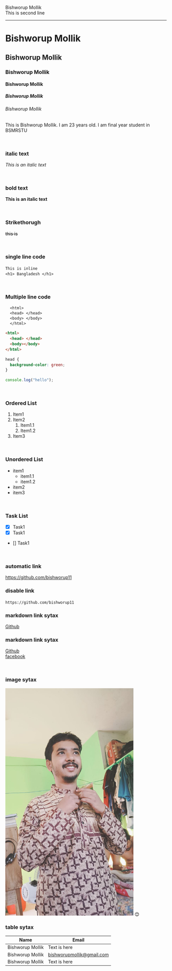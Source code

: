 <!--markdown tutorial-->

Bishworup Mollik<br/>
This is second line

---

# Bishworup Mollik

## Bishworup Mollik

### Bishworup Mollik

#### Bishworup Mollik

##### Bishworup Mollik

###### Bishworup Mollik

<p>This is Bishworup Mollik. I am 23 years old. I am final year student in BSMRSTU</p>

<br/>

### italic text

_This is an italic text_

<br/>

### bold text

**This is an italic text**

<br/>

### Strikethorugh

~~this is~~

<br/>

### single line code

`This is inline`  
`<h1> Bangladesh </h1>`

<br/>

### Multiple line code

```
  <html>
  <head> </head>
  <body> </body>
  </html>
```

```html
<html>
  <head> </head>
  <body></body>
</html>
```

```css
head {
  background-color: green;
}
```

```javascript
console.log("hello");
```

<br/>

### Ordered List

1. Item1
2. Item2
   1. Item1.1
   2. Item1.2
3. Item3

<br/>

### Unordered List

- item1
  - item1.1
  - item1.2
- item2
- item3

<br/>

### Task List

- [x] Task1
- [x] Task1
- [] Task1

<br/>

### automatic link

https://github.com/bishworup11

### disable link

`https://github.com/bishworup11`

### markdown link sytax

[Github](https://github.com/bishworup11)

### markdown link sytax

[Github][websitelink]  
[facebook][facebooklink]

<br/>

### image sytax

<!-- ![profile](./images/me.jpg) -->
<img src="./images/me.JPG" width="400" title="profile image"/>
😊

<br/>

### table sytax

| Name         | Email                  |
| ------------ | ---------------------- |
|Bishworup Mollik | Text is here           |
|Bishworup Mollik | bishworupmollik@gmail.com |
|Bishworup Mollik | Text is here           |

<!-- all link is here -->

[websitelink]: https://github.com/bishworup11
[facebooklink]: https://www.facebook.com/studywithanis

